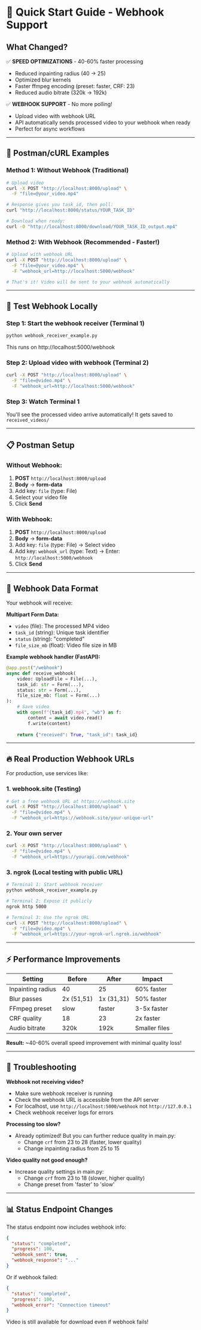 # 🚀 Quick Start Guide - Webhook Support

## What Changed?

✅ **SPEED OPTIMIZATIONS** - 40-60% faster processing
- Reduced inpainting radius (40 → 25)
- Optimized blur kernels
- Faster ffmpeg encoding (preset: faster, CRF: 23)
- Reduced audio bitrate (320k → 192k)

✅ **WEBHOOK SUPPORT** - No more polling!
- Upload video with webhook URL
- API automatically sends processed video to your webhook when ready
- Perfect for async workflows

---

## 🎯 Postman/cURL Examples

### Method 1: Without Webhook (Traditional)

```bash
# Upload video
curl -X POST "http://localhost:8000/upload" \
  -F "file=@your_video.mp4"

# Response gives you task_id, then poll:
curl "http://localhost:8000/status/YOUR_TASK_ID"

# Download when ready:
curl -O "http://localhost:8000/download/YOUR_TASK_ID_output.mp4"
```

### Method 2: With Webhook (Recommended - Faster!)

```bash
# Upload with webhook URL
curl -X POST "http://localhost:8000/upload" \
  -F "file=@your_video.mp4" \
  -F "webhook_url=http://localhost:5000/webhook"

# That's it! Video will be sent to your webhook automatically
```

---

## 🎣 Test Webhook Locally

### Step 1: Start the webhook receiver (Terminal 1)
```bash
python webhook_receiver_example.py
```

This runs on http://localhost:5000/webhook

### Step 2: Upload video with webhook (Terminal 2)
```bash
curl -X POST "http://localhost:8000/upload" \
  -F "file=@video.mp4" \
  -F "webhook_url=http://localhost:5000/webhook"
```

### Step 3: Watch Terminal 1
You'll see the processed video arrive automatically! It gets saved to `received_videos/`

---

## 📋 Postman Setup

### Without Webhook:
1. **POST** `http://localhost:8000/upload`
2. **Body** → **form-data**
3. Add key: `file` (type: File)
4. Select your video file
5. Click **Send**

### With Webhook:
1. **POST** `http://localhost:8000/upload`
2. **Body** → **form-data**
3. Add key: `file` (type: File) → Select video
4. Add key: `webhook_url` (type: Text) → Enter: `http://localhost:5000/webhook`
5. Click **Send**

---

## 🔌 Webhook Data Format

Your webhook will receive:

**Multipart Form Data:**
- `video` (file): The processed MP4 video
- `task_id` (string): Unique task identifier
- `status` (string): "completed"
- `file_size_mb` (float): Video file size in MB

**Example webhook handler (FastAPI):**
```python
@app.post("/webhook")
async def receive_webhook(
    video: UploadFile = File(...),
    task_id: str = Form(...),
    status: str = Form(...),
    file_size_mb: float = Form(...)
):
    # Save video
    with open(f"{task_id}.mp4", "wb") as f:
        content = await video.read()
        f.write(content)
    
    return {"received": True, "task_id": task_id}
```

---

## 🔥 Real Production Webhook URLs

For production, use services like:

### 1. webhook.site (Testing)
```bash
# Get a free webhook URL at https://webhook.site
curl -X POST "http://localhost:8000/upload" \
  -F "file=@video.mp4" \
  -F "webhook_url=https://webhook.site/your-unique-url"
```

### 2. Your own server
```bash
curl -X POST "http://localhost:8000/upload" \
  -F "file=@video.mp4" \
  -F "webhook_url=https://yourapi.com/webhook"
```

### 3. ngrok (Local testing with public URL)
```bash
# Terminal 1: Start webhook receiver
python webhook_receiver_example.py

# Terminal 2: Expose it publicly
ngrok http 5000

# Terminal 3: Use the ngrok URL
curl -X POST "http://localhost:8000/upload" \
  -F "file=@video.mp4" \
  -F "webhook_url=https://your-ngrok-url.ngrok.io/webhook"
```

---

## ⚡ Performance Improvements

| Setting | Before | After | Impact |
|---------|--------|-------|--------|
| Inpainting radius | 40 | 25 | 60% faster |
| Blur passes | 2x (51,51) | 1x (31,31) | 50% faster |
| FFmpeg preset | slow | faster | 3-5x faster |
| CRF quality | 18 | 23 | 2x faster |
| Audio bitrate | 320k | 192k | Smaller files |

**Result:** ~40-60% overall speed improvement with minimal quality loss!

---

## 🐛 Troubleshooting

**Webhook not receiving video?**
- Make sure webhook receiver is running
- Check the webhook URL is accessible from the API server
- For localhost, use `http://localhost:5000/webhook` not `http://127.0.0.1`
- Check webhook receiver logs for errors

**Processing too slow?**
- Already optimized! But you can further reduce quality in main.py:
  - Change `crf` from 23 to 28 (faster, lower quality)
  - Change inpainting radius from 25 to 15

**Video quality not good enough?**
- Increase quality settings in main.py:
  - Change `crf` from 23 to 18 (slower, higher quality)
  - Change preset from 'faster' to 'slow'

---

## 📊 Status Endpoint Changes

The status endpoint now includes webhook info:

```json
{
  "status": "completed",
  "progress": 100,
  "webhook_sent": true,
  "webhook_response": "..."
}
```

Or if webhook failed:
```json
{
  "status": "completed",
  "progress": 100,
  "webhook_error": "Connection timeout"
}
```

Video is still available for download even if webhook fails!


